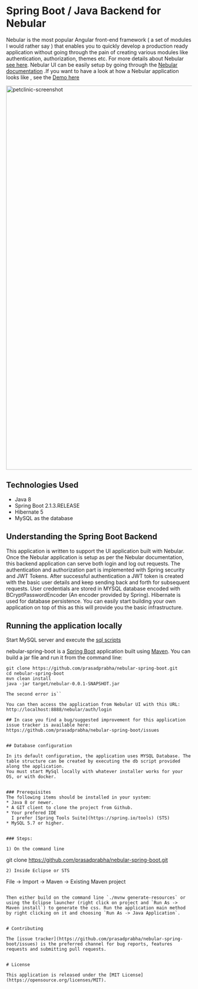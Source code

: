 # Spring Boot / Java Backend for Nebular 

Nebular is the most popular Angular front-end framework ( a set of modules I would rather say ) that enables you to quickly develop a production ready application without going through the pain of creating various modules like authentication, authorization, themes etc. For more details about Nebular
<a href="https://akveo.github.io/nebular/docs/getting-started/what-is-nebular#what-is-nebular">see here</a>. Nebular UI can be easily setup by going through the  <a href="https://akveo.github.io/nebular/docs/guides/install-based-on-starter-kit#install-based-on-starter-kit">Nebular documentation</a>
.If you want to have a look at how a Nebular application looks like , see the <a href="http://akveo.com/ngx-admin/?utm_source=nebular_documentation&utm_medium=demo_button">Demo here</a>

<img width="1042" alt="petclinic-screenshot" src="https://github.com/prasadprabha/nebular-spring-boot/blob/master/NebularUI.png">

## Technologies Used

* Java 8
* Spring Boot 2.1.3.RELEASE
* Hibernate 5
* MySQL as the database

## Understanding the Spring Boot Backend

This application is written to support the UI application built with Nebular. Once the Nebular application is setup as per the Nebular documentation, this backend
application can serve both login and log out requests. The authentication and authorization part is implemented with Spring security and JWT Tokens. After successful authentication a JWT token is created with the basic user details and keep sending back and forth for subsequent requests. User credentials are stored in MYSQL database encoded with BCryptPasswordEncoder (An encoder provided by Spring). Hibernate is used for database persistence. You can easily start building your own application on top of this as this will provide you the basic infrastructure.


## Running the application locally

Start MySQL server and execute the <a href="https://github.com/prasadprabha/nebular-spring-boot/blob/master/dbscripts/createdb.sql">sql scripts</a>


nebular-spring-boot is a [Spring Boot](https://spring.io/guides/gs/spring-boot) application built using [Maven](https://spring.io/guides/gs/maven/). You can build a jar file and run it from the command line:


```
git clone https://github.com/prasadprabha/nebular-spring-boot.git
cd nebular-spring-boot
mvn clean install
java -jar target/nebular-0.0.1-SNAPSHOT.jar

The second error is``

You can then access the application from Nebular UI with this URL: http://localhost:8888/nebular/auth/login

## In case you find a bug/suggested improvement for this application
issue tracker is available here: https://github.com/prasadprabha/nebular-spring-boot/issues


## Database configuration

In its default configuration, the application uses MYSQL Database. The table structure can be created by executing the db script provided along the application.
You must start MySql locally with whatever installer works for your OS, or with docker. 


### Prerequisites
The following items should be installed in your system:
* Java 8 or newer.
* A GIT client to clone the project from Github.
* Your prefered IDE 
  I prefer [Spring Tools Suite](https://spring.io/tools) (STS)
* MySQL 5.7 or higher.


### Steps:

1) On the command line
```
git clone https://github.com/prasadprabha/nebular-spring-boot.git
```
2) Inside Eclipse or STS
```
File -> Import -> Maven -> Existing Maven project
```

Then either build on the command line `./mvnw generate-resources` or using the Eclipse launcher (right click on project and `Run As -> Maven install`) to generate the css. Run the application main method by right clicking on it and choosing `Run As -> Java Application`.


# Contributing

The [issue tracker](https://github.com/prasadprabha/nebular-spring-boot/issues) is the preferred channel for bug reports, features requests and submitting pull requests.


# License 

This application is released under the [MIT License](https://opensource.org/licenses/MIT).
